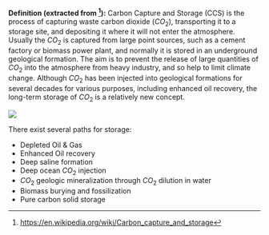 **Definition (extracted from [^1]):**
Carbon Capture and Storage (CCS) is the process of capturing waste carbon dioxide ($CO_2$), transporting it to a storage site, and depositing it where it will not enter the atmosphere. Usually the $CO_2$ is captured from large point sources, such as a cement factory or biomass power plant, and normally it is stored in an underground geological formation. The aim is to prevent the release of large quantities of $CO_2$ into the atmosphere from heavy industry, and so help to limit climate change. Although $CO_2$ has been injected into geological formations for several decades for various purposes, including enhanced oil recovery, the long-term storage of $CO_2$ is a relatively new concept.

![](9_The-CO2-Storage-overview-1.jpg)

There exist several paths for storage:

* Depleted Oil & Gas 
* Enhanced Oil recovery
* Deep saline formation
* Deep ocean $CO_2$ injection
* $CO_2$ geologic mineralization through $CO_2$ dilution in water
* Biomass burying and fossilization
* Pure carbon solid storage


[^1]: https://en.wikipedia.org/wiki/Carbon_capture_and_storage
[^2]: [Global CCS institute - CCS Image Library](https://www.globalccsinstitute.com/resources/ccs-image-library/)